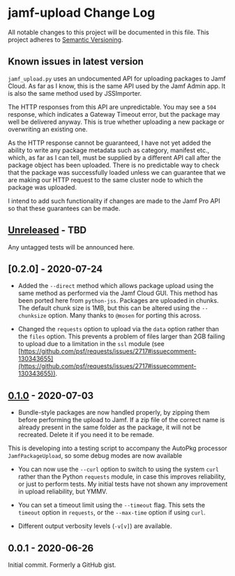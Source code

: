 # jamf-upload Change Log

All notable changes to this project will be documented in this file. This project adheres to [Semantic Versioning](http://semver.org/).

## Known issues in latest version

`jamf_upload.py` uses an undocumented API for uploading packages to Jamf Cloud. As far as I know, this is the same API used by the Jamf Admin app. It is also the same method used by JSSImporter.

The HTTP responses from this API are unpredictable. You may see a `504` response, which indicates a Gateway Timeout error, but the package may well be delivered anyway. This is true whether uploading a new package or overwriting an existing one.

As the HTTP response cannot be guaranteed, I have not yet added the ability to write any package metadata such as category, manifest etc., which, as far as I can tell, must be supplied by a different API call after the package object has been uploaded. There is no predictable way to check that the package was successfully loaded unless we can guarantee that we are making our HTTP request to the same cluster node to which the package was uploaded.

I intend to add such functionality if changes are made to the Jamf Pro API so that these guarantees can be made.

## [Unreleased] - TBD

Any untagged tests will be announced here.

## [0.2.0] - 2020-07-24

- Added the `--direct` method which allows package upload using the same method as performed via the Jamf Cloud GUI. This method has been ported here from `python-jss`. Packages are uploaded in chunks. The default chunk size is 1MB, but this can be altered using the `--chunksize` option. Many thanks to `@mosen` for porting this across.

- Changed the `requests` option to upload via the `data` option rather than the `files` option. This prevents a problem of files larger than 2GB failing to upload due to a limitation in the `ssl` module (see [https://github.com/psf/requests/issues/2717#issuecomment-130343655](https://github.com/psf/requests/issues/2717#issuecomment-130343655)).

## [0.1.0] - 2020-07-03

- Bundle-style packages are now handled properly, by zipping them before performing the upload to Jamf. If a zip file of the correct name is already present in the same folder as the package, it will not be recreated. Delete it if you need it to be remade.

This is developing into a testing script to accompany the AutoPkg processor `JamfPackageUpload`, so some debug modes are now available

- You can now use the `--curl` option to switch to using the system `curl` rather than the Python `requests` module, in case this improves reliability, or just to perform tests. My initial tests have not shown any improvement in upload reliability, but YMMV.

- You can set a timeout limit using the `--timeout` flag. This sets the `timeout` option in `requests`, or the `--max-time` option if using `curl`.

- Different output verbosity levels (`-v[v]`) are available.

## 0.0.1 - 2020-06-26

Initial commit. Formerly a GitHub gist.

[unreleased]: https://github.com/grahampugh/JSSImporter/compare/v0.1.0...HEAD
[0.1.0]: https://github.com/grahampugh/JSSImporter/compare/v0.0.1...v0.1.0
